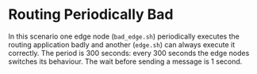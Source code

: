 # Routing Periodically Bad

In this scenario one edge node (`bad_edge.sh`) periodically executes the routing application badly and another (`edge.sh`) can always execute it correctly.
The period is 300 seconds: every 300 seconds the edge nodes switches its behaviour. 
The wait before sending a message is 1 second.